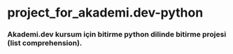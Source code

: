 # project_for_akademi.dev-python

### Akademi.dev kursum için bitirme python dilinde bitirme projesi (list comprehension).